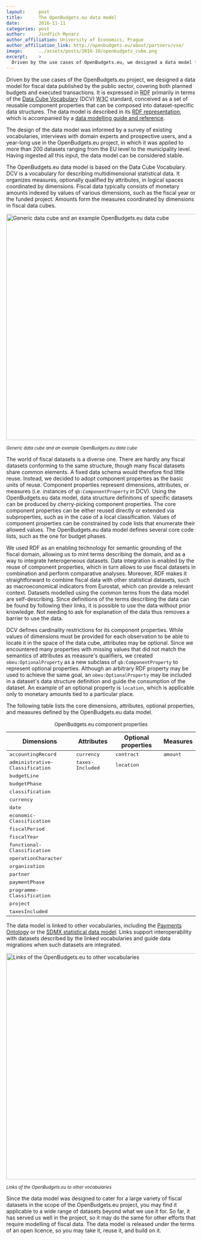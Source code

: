 ```yaml
---
layout:     post
title:      The OpenBudgets.eu data model
date:       2016-11-11
categories: post
author:     Jindřich Mynarz
author_affiliation: University of Economics, Prague
author_affiliation_link: http://openbudgets.eu/about/partners/vse/
image:      ../assets/posts/2016-10/openbudgets_cube.png
excerpt:    >
  Driven by the use cases of OpenBudgets.eu, we designed a data model for fiscal data published by the public sector, covering both planned budgets and executed transactions. It is expressed primarily in terms of the Data Cube Vocabulary, conceived as a set of reusable component properties that can be composed into dataset-specific data structures. 
---
```


Driven by the use cases of the OpenBudgets.eu project, we designed a data model for fiscal data published by the public sector, covering both planned budgets and executed transactions. It is expressed in <abbr title="Resource Description Framework">RDF</abbr> primarily in terms of the [Data Cube Vocabulary](https://www.w3.org/TR/vocab-data-cube) (DCV) <abbr title="World Wide Web Consortium">W3C</abbr> standard, conceived as a set of reusable component properties that can be composed into dataset-specific data structures. The data model is described in its [RDF representation](https://github.com/openbudgets/data-model), which is accompanied by a [data modelling guide and reference](http://openbudgets.eu/assets/deliverables/D1.5.pdf).

The design of the data model was informed by a survey of existing vocabularies, interviews with domain experts and prospective users, and a year-long use in the OpenBudgets.eu project, in which it was applied to more than 200 datasets ranging from the EU level to the municipality level. Having ingested all this input, the data model can be considered stable.

The OpenBudgets.eu data model is based on the Data Cube Vocabulary. DCV is a vocabulary for describing multidimensional statistical data. It organizes measures, optionally qualified by attributes, in logical spaces coordinated by dimensions. Fiscal data typically consists of monetary amounts indexed by values of various dimensions, such as the fiscal year or the funded project. Amounts form the measures coordinated by dimensions in fiscal data cubes. 

<img alt="Generic data cube and an example OpenBudgets.eu data cube" src="{{site.baseurl}}/assets/posts/2016-10/cube_combined.svg" width="600"/>

<small>_Generic data cube and an example OpenBudgets.eu data cube_</small>

The world of fiscal datasets is a diverse one. There are hardly any fiscal datasets conforming to the same structure, though many fiscal datasets share common elements. A fixed data schema would therefore find little reuse. Instead, we decided to adopt component properties as the basic units of reuse. Component properties represent dimensions, attributes, or measures (i.e. instances of `qb:ComponentProperty` in DCV). Using the OpenBudgets.eu data model, data structure definitions of specific datasets can be produced by cherry-picking component properties. The core component properties can be either reused directly or extended via subproperties, such as in the case of a local classification. Values of component properties can be constrained by code lists that enumerate their allowed values. The OpenBudgets.eu data model defines several core code lists, such as the one for budget phases.

We used RDF as an enabling technology for semantic grounding of the fiscal domain, allowing us to mint terms describing the domain, and as a way to integrate heterogeneous datasets. Data integration is enabled by the reuse of component properties, which in turn allows to use fiscal datasets in combination and perform comparative analyses. Moreover, RDF makes it straightforward to combine fiscal data with other statistical datasets, such as macroeconomical indicators from Eurostat, which can provide a relevant context. Datasets modelled using the common terms from the data model are self-describing. Since definitions of the terms describing the data can be found by following their links, it is possible to use the data without prior knowledge. Not needing to ask for explanation of the data thus removes a barrier to use the data. 

DCV defines cardinality restrictions for its component properties. While values of dimensions must be provided for each observation to be able to locate it in the space of the data cube, attributes may be optional. Since we encountered many properties with missing values that did not match the semantics of attributes as measure's qualifiers, we created `obeu:OptionalProperty` as a new subclass of `qb:ComponentProperty` to represent optional properties. Although an arbitrary RDF property may be used to achieve the same goal, an `obeu:OptionalProperty` may be included in a dataset's data structure definition and guide the consumption of the dataset. An example of an optional property is `location`, which is applicable only to monetary amounts tied to a particular place.

The following table lists the core dimensions, attributes, optional properties, and measures defined by the OpenBudgets.eu data model.

<table>
  <caption><small>OpenBudgets.eu component properties</small></caption>
  <thead>
    <tr>
      <th scope="col">Dimensions</th>
      <th scope="col">Attributes</th>
      <th scope="col">Optional properties</th>
      <th scope="col">Measures</th>
    </tr>
  </thead>
  <tbody>
    <tr>
      <td><tt title="Link to an accounting record (e.g., invoice, credit note) associated with expenditure or revenue.">accounting&shy;Record</tt></td>
      <td><tt title="Currency of a financial amount.">currency</tt></td>
      <td><tt title="Public contract for which the payment is made.">contract</tt></td>
      <td><tt title="Monetary amount.">amount</tt></td>
    </tr>
    <tr>
      <td><tt title="Identifies the entity responsible for managing the public funds concerned.">administrative&shy;Classification</tt></td>
      <td><tt title="Indicates whether the reported amount includes taxes.">taxes&shy;Included</tt></td>
      <td><tt title="Physical location affected by a payment.">location</tt></td>
    </tr>
    <tr>
      <td><tt title="Budget line from which the payment draws its funds.">budget&shy;Line</tt></td>
    </tr>
    <tr>
      <td><tt title="Major event or stage in the budget cycle.">budget&shy;Phase</tt></td>
    </tr>
    <tr>
      <td><tt title="Category to which the observation belongs.">classification</tt></td>
    </tr>
    <tr>
      <td><tt title="Currency of a financial amount.">currency</tt></td>
    </tr>
    <tr>
      <td><tt title="Date when expense was paid or revenue received.">date</tt></td>
    </tr>
    <tr>
      <td><tt title="Groups revenue according to its source and expenditure according to the type of the economic activity the government undertakes. For example, economic classification may include compensation of employees or subsidies for expenditure and tax revenue or property income for revenue.">economic&shy;Classification</tt></td>
    </tr>
    <tr>
      <td><tt title="The period of time reflected in financial statements.">fiscal&shy;Period</tt></td>
    </tr>
    <tr>
      <td><tt title="The year reflected in financial statements.">fiscal&shy;Year</tt></td>
    </tr>
    <tr>
      <td><tt title="Classifies expenditure or revenue by general government sector and by its purpose.">functional&shy;Classification</tt></td>
    </tr>
    <tr>
      <td><tt title="Distinguishes among expenditure and revenue.">operation&shy;Character</tt></td>
    </tr>
    <tr>
      <td><tt title="An economic entity that is capable, in its own right, of owning assets, incurring liabilities, and engaging in economic activities and in transactions with other entities.">organization</tt></td>
    </tr>
    <tr>
      <td><tt title="The entity to which the payment was made or from which the revenue was collected.">partner</tt></td>
    </tr>
    <tr>
      <td><tt title="Indicates the phase of payment.">payment&shy;Phase</tt></td>
    </tr>
    <tr>
      <td><tt title="Grouping of expenditure or revenue by common objective.">programme&shy;Classification</tt></td>
    </tr>
    <tr>
      <td><tt title="Project associated with a payment.">project</tt></td>
    </tr>
    <tr>
      <td><tt title="Indicates whether the reported amount includes taxes.">taxes&shy;Included</tt></td>
    </tr>
  </tbody>
</table>

The data model is linked to other vocabularies, including the [Payments Ontology](https://data.gov.uk/resources/payments) or the [SDMX statistical data model](https://sdmx.org). Links support interoperability with datasets described by the linked vocabularies and guide data migrations when such datasets are integrated.

<img alt="Links of the OpenBudgets.eu to other vocabularies" src="{{site.baseurl}}/assets/posts/2016-10/links_d1.8.svg" width="600"/> 

<small>_Links of the OpenBudgets.eu to other vocabularies_</small>

Since the data model was designed to cater for a large variety of fiscal datasets in the scope of the OpenBudgets.eu project, you may find it applicable to a wide range of datasets beyond what we use it for. So far, it has served us well in the project, so it may do the same for other efforts that require modelling of fiscal data. The data model is released under the terms of an open licence, so you may take it, reuse it, and build on it. 
